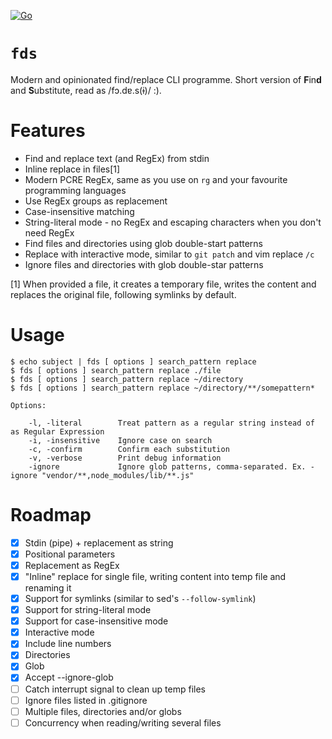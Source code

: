 [![Go](https://github.com/gabrieloliverio/fds/actions/workflows/go.yml/badge.svg)](https://github.com/gabrieloliverio/fds/actions/workflows/go.yml)

# `fds`

Modern and opinionated find/replace CLI programme. Short version of **F**in**d** and **S**ubstitute, read as /fɔ.dɐ.s(ɨ)/ :).

# Features

- Find and replace text (and RegEx) from stdin 
- Inline replace in files[1]
- Modern PCRE RegEx, same as you use on `rg` and your favourite programming languages
- Use RegEx groups as replacement
- Case-insensitive matching
- String-literal mode - no RegEx and escaping characters when you don't need RegEx
- Find files and directories using glob double-start patterns
- Replace with interactive mode, similar to `git patch` and vim replace `/c`
- Ignore files and directories with glob double-star patterns

[1] When provided a file, it creates a temporary file, writes the content and replaces the original file, following symlinks by default.

# Usage

```
$ echo subject | fds [ options ] search_pattern replace
$ fds [ options ] search_pattern replace ./file
$ fds [ options ] search_pattern replace ~/directory
$ fds [ options ] search_pattern replace ~/directory/**/somepattern*

Options:

	-l, -literal        Treat pattern as a regular string instead of as Regular Expression
	-i, -insensitive    Ignore case on search
	-c, -confirm        Confirm each substitution
	-v, -verbose        Print debug information
	-ignore             Ignore glob patterns, comma-separated. Ex. -ignore "vendor/**,node_modules/lib/**.js"
```

# Roadmap

- [x] Stdin (pipe) + replacement as string
- [x] Positional parameters
- [x] Replacement as RegEx
- [x] "Inline" replace for single file, writing content into temp file and renaming it
- [x] Support for symlinks (similar to sed's `--follow-symlink`)
- [x] Support for string-literal mode
- [x] Support for case-insensitive mode
- [x] Interactive mode
- [x] Include line numbers
- [x] Directories
- [x] Glob
- [x] Accept --ignore-glob
- [ ] Catch interrupt signal to clean up temp files
- [ ] Ignore files listed in .gitignore
- [ ] Multiple files, directories and/or globs
- [ ] Concurrency when reading/writing several files
